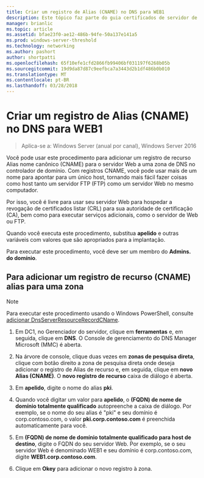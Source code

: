 ```yaml
---
title: Criar um registro de Alias (CNAME) no DNS para WEB1
description: Este tópico faz parte do guia certificados de servidor de implantação para 802.1 X com e sem fio implantações
manager: brianlic
ms.topic: article
ms.assetid: bfae23f0-ae12-486b-94fe-50a137e141a5
ms.prod: windows-server-threshold
ms.technology: networking
ms.author: pashort
author: shortpatti
ms.openlocfilehash: 65f10efe1cfd2866fb99406bf031197f6268b05b
ms.sourcegitcommit: 19d9da87d87c9eefbca7a3443d2b1df486b0b010
ms.translationtype: MT
ms.contentlocale: pt-BR
ms.lasthandoff: 03/28/2018
---
```

# <a name="create-an-alias-cname-record-in-dns-for-web1"></a>Criar um registro de Alias \(CNAME\) no DNS para WEB1

>Aplica-se a: Windows Server (anual por canal), Windows Server 2016

Você pode usar este procedimento para adicionar um registro de recurso Alias nome canônico \(CNAME\) para o servidor Web a uma zona de DNS no controlador de domínio. Com registros CNAME, você pode usar mais de um nome para apontar para um único host, tornando mais fácil fazer coisas como host tanto um servidor FTP \(FTP\) como um servidor Web no mesmo computador.   
  
Por isso, você é livre para usar seu servidor Web para hospedar a revogação de certificados listar \(CRL\) para sua autoridade de certificação \(CA\), bem como para executar serviços adicionais, como o servidor de Web ou FTP.  
  
Quando você executa este procedimento, substitua **apelido** e outras variáveis com valores que são apropriados para a implantação.  
  
Para executar este procedimento, você deve ser um membro do **Admins. do domínio**.  
  
## <a name="to-add-an-alias-cname-resource-record-to-a-zone"></a>Para adicionar um registro de recurso \(CNAME\) alias para uma zona  
  
>[!NOTE]  
>Para executar este procedimento usando o Windows PowerShell, consulte [adicionar DnsServerResourceRecordCName](https://technet.microsoft.com/library/jj649894(v=wps.630).aspx).  
  
1.  Em DC1, no Gerenciador do servidor, clique em **ferramentas** e, em seguida, clique em **DNS**. O Console de gerenciamento do DNS Manager Microsoft (MMC) é aberta.  
  
2.  Na árvore de console, clique duas vezes em **zonas de pesquisa direta**, clique com botão direito a zona de pesquisa direta onde deseja adicionar o registro de Alias de recurso e, em seguida, clique em **novo Alias \(CNAME\)**. O **novo registro de recurso** caixa de diálogo é aberta.  
  
3.  Em **apelido**, digite o nome do alias **pki**.  
  
4.  Quando você digitar um valor para **apelido**, o **\(FQDN\) de nome de domínio totalmente qualificado** autopreenche a caixa de diálogo. Por exemplo, se o nome do seu alias é "pki" e seu domínio é corp.contoso.com, o valor **pki.corp.contoso.com** é preenchida automaticamente para você.  
  
5.  Em **\(FQDN\) de nome de domínio totalmente qualificado para host de destino**, digite o FQDN do seu servidor Web. Por exemplo, se o seu servidor Web é denominado WEB1 e seu domínio é corp.contoso.com, digite **WEB1.corp.contoso.com**.  
  
6.  Clique em **Okey** para adicionar o novo registro à zona.  
  

